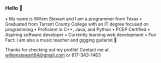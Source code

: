 ### Hello 👋

• My name is Willem Stewart and I am a programmer from Texas
• Graduated from Tarrant County College with an IT degree focused on programming
• Proficient in C++, Java, and Python 
• PCEP Certified
• Aspiring software developer
• Currently learning web development
• Fun Fact: I am also a music teacher and gigging guitarist 🎸

Thanks for checking out my profile!
Contact me at willemstewart64@gmail.com or 817-343-1463





<!--
**WillemStewart/WillemStewart** is a ✨ _special_ ✨ repository because its `README.md` (this file) appears on your GitHub profile.

Here are some ideas to get you started:

- 🔭 I’m currently working on ...
- 🌱 I’m currently learning ...
- 👯 I’m looking to collaborate on ...
- 🤔 I’m looking for help with ...
- 💬 Ask me about ...
- 📫 How to reach me: ...
- 😄 Pronouns: ...
- ⚡ Fun fact: ...
-->

